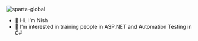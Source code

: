 ![sparta-global](https://www.spartaglobal.com/img/sparta-global-logo-white.svg)

- 👋 Hi, I’m Nish
- 👀 I’m interested in training people in ASP.NET and Automation Testing in C#

